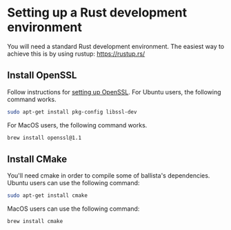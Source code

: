 <!---
  Licensed to the Apache Software Foundation (ASF) under one
  or more contributor license agreements.  See the NOTICE file
  distributed with this work for additional information
  regarding copyright ownership.  The ASF licenses this file
  to you under the Apache License, Version 2.0 (the
  "License"); you may not use this file except in compliance
  with the License.  You may obtain a copy of the License at

    http://www.apache.org/licenses/LICENSE-2.0

  Unless required by applicable law or agreed to in writing,
  software distributed under the License is distributed on an
  "AS IS" BASIS, WITHOUT WARRANTIES OR CONDITIONS OF ANY
  KIND, either express or implied.  See the License for the
  specific language governing permissions and limitations
  under the License.
-->

# Setting up a Rust development environment

You will need a standard Rust development environment. The easiest way to achieve this is by using rustup: https://rustup.rs/

## Install OpenSSL

Follow instructions for [setting up OpenSSL](https://docs.rs/openssl/latest/openssl/). For Ubuntu users, the following
command works.

```bash
sudo apt-get install pkg-config libssl-dev
```

For MacOS users, the following command works.

```bash
brew install openssl@1.1
```

## Install CMake

You'll need cmake in order to compile some of ballista's dependencies. Ubuntu users can use the following command:

```bash
sudo apt-get install cmake
```

MacOS users can use the following command:

```bash
brew install cmake
```
